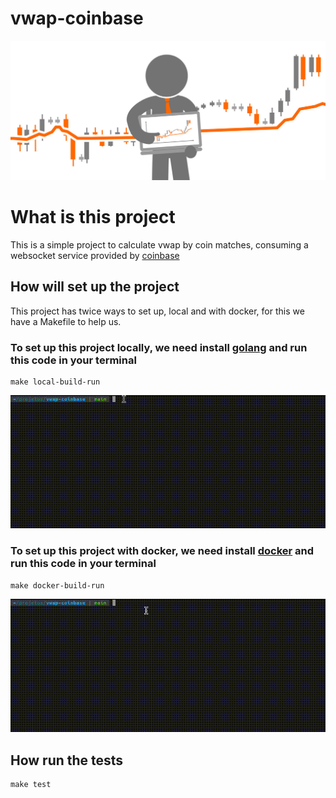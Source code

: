 # vwap-coinbase

![vwap image](./.github/images/vwap.jpeg)

# What is this project

This is a simple project to calculate vwap by coin matches, consuming a websocket service provided by [coinbase](https://coinbase.com)

## How will set up the project

This project has twice ways to set up, local and with docker, for this we have a Makefile to help us.

### To set up this project locally, we need install [golang](https://go.dev/) and run this code in your terminal
```shell
make local-build-run
```
![local_gif](./.github/images/local.gif)

### To set up this project with docker, we need install [docker](https://www.docker.com/) and run this code in your terminal
```shell
make docker-build-run
```
![local_gif](./.github/images/docker.gif)

## How run the tests
````shell
make test
````
